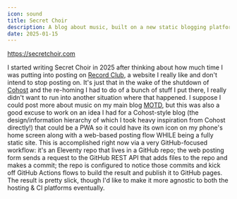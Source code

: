 ```yaml
---
icon: sound
title: Secret Choir
description: A blog about music, built on a new static blogging platform I'm working on!
date: 2025-01-15
---
```


https://secretchoir.com

I started writing Secret Choir in 2025 after thinking about how much time I was putting into posting on [Record Club](https://record.club), a website I really like and don't intend to stop posting on. It's just that in the wake of the shutdown of [Cohost](https://cohost.org) and the re-homing I had to do of a bunch of stuff I put there, I really didn't want to run into another situation where that happened. I suppose I could post more about music on my main blog [MOTD](/projects/motd-co), but this was also a good excuse to work on an idea I had for a Cohost-style blog (the design/information hierarchy of which I took heavy inspiration from Cohost directly!) that could be a PWA so it could have its own icon on my phone's home screen along with a web-based posting flow WHILE being a fully static site. This is accomplished right now via a very GitHub-focused workflow: it's an Eleventy repo that lives in a GitHub repo; the web posting form sends a request to the GitHub REST API that adds files to the repo and makes a commit; the repo is configured to notice those commits and kick off GitHub Actions flows to build the result and publish it to GitHub pages. The result is pretty slick, though I'd like to make it more agnostic to both the hosting & CI platforms eventually.
